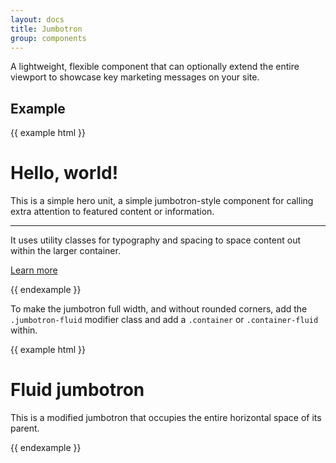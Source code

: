 ```yaml
---
layout: docs
title: Jumbotron
group: components
---
```


A lightweight, flexible component that can optionally extend the entire viewport to showcase key marketing messages on your site.

## Example

{{ example html }}
<div class="jumbotron">
  <h1 class="display-3">Hello, world!</h1>
  <p class="lead">This is a simple hero unit, a simple jumbotron-style component for calling extra attention to featured content or information.</p>
  <hr class="m-y-2">
  <p>It uses utility classes for typography and spacing to space content out within the larger container.</p>
  <p class="lead">
    <a class="btn btn-primary btn-lg" href="#" role="button">Learn more</a>
  </p>
</div>
{{ endexample }}

To make the jumbotron full width, and without rounded corners, add the `.jumbotron-fluid` modifier class and add a `.container` or `.container-fluid` within.

{{ example html }}
<div class="jumbotron jumbotron-fluid">
  <div class="container">
    <h1 class="display-3">Fluid jumbotron</h1>
    <p class="lead">This is a modified jumbotron that occupies the entire horizontal space of its parent.</p>
  </div>
</div>
{{ endexample }}
